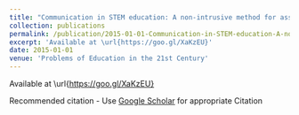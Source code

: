 ```yaml
---
title: "Communication in STEM education: A non-intrusive method for assessment \&amp; K20 educator feedback"
collection: publications
permalink: /publication/2015-01-01-Communication-in-STEM-education-A-non-intrusive-method-for-assessment-K20-educator-feedback
excerpt: 'Available at \url{https://goo.gl/XaKzEU}'
date: 2015-01-01
venue: 'Problems of Education in the 21st Century'
---
```

Available at \url{https://goo.gl/XaKzEU}

Recommended citation - Use [Google Scholar](https://scholar.google.com/scholar?q=Communication+in+STEM+education:+A+non-intrusive+method+for+assessment+\&amp;+K20+educator+feedback) for appropriate Citation 